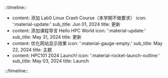 ::timeline::

- content: 添加 Lab0 Linux Crash Course（本学期不做要求）
  icon: ':material-update:'
  sub_title: Jun 01, 2024
  title: 更新
- content: 添加课程导言 Hello HPC World
  icon: ':material-update:'
  sub_title: May 31, 2024
  title: 更新
- content: 优化网站显示效果
  icon: ':material-gauge-empty:'
  sub_title: May 22, 2024
  title: 主题
- content: HPC101 2024 Launch!
  icon: ':material-rocket-launch-outline:'
  sub_title: May 03, 2024
  title: Launch

::/timeline::